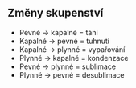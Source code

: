 ## Změny skupenství

- Pevné -> kapalné = tání
- Kapalné -> pevné = tuhnutí
- Kapalné -> plynné = vypařování
- Plynné -> kapalné = kondenzace
- Pevné -> plynné = sublimace
- Plynné -> pevné = desublimace
